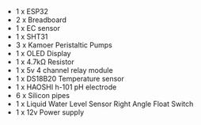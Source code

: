 - 1 x ESP32
- 2 x Breadboard
- 1 x EC sensor
- 1 x SHT31
- 3 x Kamoer Peristaltic Pumps
- 1 x OLED Display
- 1 x 4.7kΩ Resistor
- 1 x 5v 4 channel relay module
- 1 x DS18B20 Temperature sensor
- 1 x HAOSHI h-101 pH electrode
- 6 x Silicon pipes
- 1 x Liquid Water Level Sensor Right Angle Float Switch
- 1 x 12v Power supply 

 
 


 

